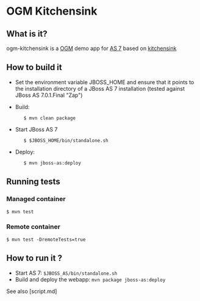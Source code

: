 # OGM Kitchensink

## What is it?

ogm-kitchensink is a [OGM](http://www.hibernate.org/subprojects/ogm.html) demo app for [AS 7](http://www.jboss.org/jbossas) based on
[kitchensink](https://github.com/jbossas/quickstart/tree/master/kitchensink)

## How to build it

* Set the environment variable JBOSS_HOME and ensure that it points to the installation directory of a JBoss AS 7 installation (tested against JBoss AS 7.0.1.Final "Zap")
* Build:

         $ mvn clean package

* Start JBoss AS 7

         $ $JBOSS_HOME/bin/standalone.sh

* Deploy:

         $ mvn jboss-as:deploy

## Running tests

### Managed container

    $ mvn test

### Remote container

    $ mvn test -DremoteTests=true

## How to run it ?

* Start AS 7: `$JBOSS_AS/bin/standalone.sh`
* Build and deploy the webapp: `mvn package jboss-as:deploy`

See also [script.md]
